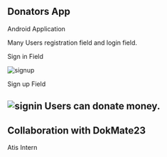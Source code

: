 Donators App
---
Android Application

Many Users registration field and login field.

Sign in Field

![signup](https://user-images.githubusercontent.com/96385473/170825722-9dfd7078-17c8-4267-ae04-5c2a42abbc19.jpeg)

Sign up Field

![signin](https://user-images.githubusercontent.com/96385473/170825719-860a3810-8305-4af8-aa79-3040baee3f6c.jpg)
Users can donate money.
---
Collaboration with DokMate23
---
Atis Intern
